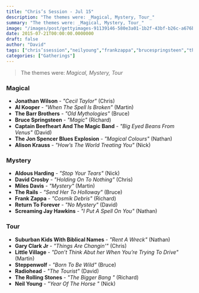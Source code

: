 ```yaml
---
title: "Chris’s Session - Jul 15"
description: "The themes were: _Magical, Mystery, Tour_"
summary: "The themes were: _Magical, Mystery, Tour_"
image: "/images/post/gettyimages-91139146-580e3a01-1b2f-43bf-b26c-a676bc43a5a8.png"
date: 2015-07-21T00:00:00.0000000
draft: false
author: "David"
tags: ["chris’ssession","neilyoung","frankzappa","brucespringsteen","therollingstones","radiohead","alisonkrauss","aldousharding","returntoforever","therails","milesdavis","davidcrosby","garyclarkjr","captainbeefheart","steppenwolf","jonathanwilson","littlevillage","alkooper","thebarrbrothers","screamingjayhawkins","thejonspencerbluesexplosion","suburbankidswithbiblicalnames"]
categories: ["Gatherings"]
---
```

> The themes were: _Magical, Mystery, Tour_
### Magical
- **Jonathan Wilson** - _"Cecil Taylor"_ (Chris)
- **Al Kooper** - _"When The Spell Is Broken"_ (Martin)
- **The Barr Brothers** - _"Old Mythologies"_ (Bruce)
- **Bruce Springsteen** - _"Magic"_ (Richard)
- **Captain Beefheart And The Magic Band** - _"Big Eyed Beans From Venus"_ (David)
- **The Jon Spencer Blues Explosion** - _"Magical Colours"_ (Nathan)
- **Alison Krauss** - _"How’s The World Treating You"_ (Nick)
### Mystery
- **Aldous Harding** - _"Stop Your Tears"_ (Nick)
- **David Crosby** - _"Holding On To Nothing"_ (Chris)
- **Miles Davis** - _"Mystery"_ (Martin)
- **The Rails** - _"Send Her To Holloway"_ (Bruce)
- **Frank Zappa** - _"Cosmik Debris"_ (Richard)
- **Return To Forever** - _"No Mystery"_ (David)
- **Screaming Jay Hawkins** - _"I Put A Spell On You"_ (Nathan)
### Tour
- **Suburban Kids With  Biblical Names** - _"Rent A Wreck"_ (Nathan)
- **Gary Clark Jr** - _"Things Are Changin'"_ (Chris)
- **Little Village** - _"Don’t Think Abut her When You’re Trying To Drive"_ (Martin)
- **Steppenwolf** - _"Born To Be Wild"_ (Bruce)
- **Radiohead** - _"The Tourist"_ (David)
- **The Rolling Stones** - _"The Bigger Bang "_ (Richard)
- **Neil Young** - _"Year Of The Horse "_ (Nick)
